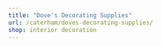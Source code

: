 ```yaml
---
title: "Dove's Decorating Supplies"
url: /caterham/doves-decorating-supplies/
shop: interior decoration
---
```

